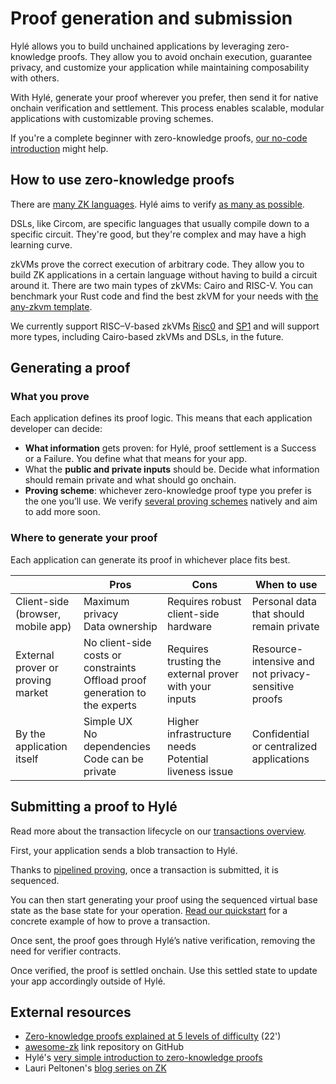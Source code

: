 # Proof generation and submission

Hylé allows you to build unchained applications by leveraging zero-knowledge proofs. They allow you to avoid onchain execution, guarantee privacy, and customize your application while maintaining composability with others.

With Hylé, generate your proof wherever you prefer, then send it for native onchain verification and settlement. This process enables scalable, modular applications with customizable proving schemes.

If you're a complete beginner with zero-knowledge proofs, [our no-code introduction](https://blog.hyle.eu/a-simple-introduction-to-zero-knowledge-proofs-zkp/) might help.

## How to use zero-knowledge proofs

There are [many ZK languages](https://github.com/microbecode/zk-languages). Hylé aims to verify [as many as possible](./supported-proving-schemes.md).

DSLs, like Circom, are specific languages that usually compile down to a specific circuit. They're good, but they're complex and may have a high learning curve.

zkVMs prove the correct execution of arbitrary code. They allow you to build ZK applications in a certain language without having to build a circuit around it. There are two main types of zkVMs: Cairo and RISC-V. You can benchmark your Rust code and find the best zkVM for your needs with [the any-zkvm template](https://github.com/MatteoMer/any-zkvm).

We currently support RISC–V-based zkVMs [Risc0](https://risc0.com/docs/) and [SP1](https://docs.succinct.xyz/) and will support more types, including Cairo-based zkVMs and DSLs, in the future.

## Generating a proof

### What you prove

Each application defines its proof logic. This means that each application developer can decide:

- **What information** gets proven: for Hylé, proof settlement is a Success or a Failure. You define what that means for your app.
- What the **public and private inputs** should be. Decide what information should remain private and what should go onchain.
- **Proving scheme**: whichever zero-knowledge proof type you prefer is the one you’ll use. We verify [several proving schemes](./supported-proving-schemes.md) natively and aim to add more soon.

### Where to generate your proof

Each application can generate its proof in whichever place fits best.

|                                   | Pros                                                                           | Cons                                                    | When to use                                         |
|-----------------------------------|--------------------------------------------------------------------------------|---------------------------------------------------------|-----------------------------------------------------|
| Client-side (browser, mobile app) | Maximum privacy<br>Data ownership                                              | Requires robust client-side hardware                    | Personal data that should remain private            |
| External prover or proving market | No client-side costs or constraints<br>Offload proof generation to the experts | Requires trusting the external prover with your inputs  | Resource-intensive and not privacy-sensitive proofs |
| By the application itself         | Simple UX<br>No dependencies<br>Code can be private                            | Higher infrastructure needs<br>Potential liveness issue | Confidential or centralized applications            |

## Submitting a proof to Hylé

Read more about the transaction lifecycle on our [transactions overview](./transaction.md).

First, your application sends a blob transaction to Hylé.

Thanks to [pipelined proving](./pipelined-proving.md), once a transaction is submitted, it is sequenced.

You can then start generating your proof using the sequenced virtual base state as the base state for your operation. [Read our quickstart](../quickstart/your-first-smart-contract.md#prove-the-transaction) for a concrete example of how to prove a transaction.

Once sent, the proof goes through Hylé’s native verification, removing the need for verifier contracts.

Once verified, the proof is settled onchain. Use this settled state to update your app accordingly outside of Hylé.

## External resources

- [Zero-knowledge proofs explained at 5 levels of difficulty](https://www.youtube.com/watch?v=fOGdb1CTu5c) (22')
- [awesome-zk](https://github.com/ventali/awesome-zk?tab=readme-ov-file) link repository on GitHub
- Hylé's [very simple introduction to zero-knowledge proofs](https://blog.hyle.eu/a-simple-introduction-to-zero-knowledge-proofs-zkp/)
- Lauri Peltonen's [blog series on ZK](https://medium.com/@laurippeltonen)
